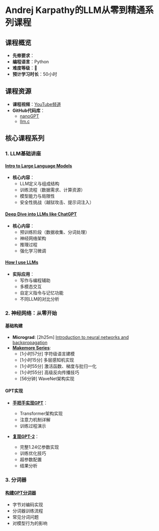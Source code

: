 # Andrej Karpathy的LLM从零到精通系列课程

## 课程概览

- **先修要求**：
- **编程语言**：Python
- **难度等级**：🌟
- **预计学习时长**：50小时

## 课程资源

- **课程视频**：[YouTube频道](https://www.youtube.com/@AndrejKarpathy)
- **GitHub代码库**：
  - [nanoGPT](https://github.com/karpathy/nanoGPT)
  - [llm.c](https://github.com/karpathy/llm.c)

## 核心课程系列

### 1. LLM基础讲座

#### [Intro to Large Language Models](https://www.youtube.com/watch?v=zjkBMFhNj_g)

- **核心内容**：
  - LLM定义与组成结构
  - 训练流程（数据需求、计算资源）
  - 模型能力与局限性
  - 安全性挑战（越狱攻击、提示词注入）

#### [Deep Dive into LLMs like ChatGPT](https://www.youtube.com/watch?v=7xTGNNLPyMI)

- **核心内容**：
  - 预训练阶段（数据收集、分词处理）
  - 神经网络架构
  - 推理过程
  - 强化学习微调

#### [How I use LLMs](https://www.youtube.com/watch?v=EWvNQjAaOHw)

- **实际应用**：
  - 写作与编程辅助
  - 多模态交互
  - 自定义指令与记忆功能
  - 不同LLM的对比分析

### 2. 神经网络：从零开始

#### 基础构建

- **Micrograd**: [2h25m] [Introduction to neural networks and backpropagation](https://www.youtube.com/watch?v=VMj-3S1tku0&t=1s)
- **[Makemore Series](https://www.youtube.com/watch?v=PaCmpygFfXo&list=PLAqhIrjkxbuWI23v9cThsA9GvCAUhRvKZ&index=2)**:
  - [1小时57分] 字符级语言建模
  - [1小时15分] 多层感知机实现
  - [1小时55分] 激活函数、梯度与批归一化
  - [1小时55分] 高级反向传播技巧
  - [56分钟] WaveNet架构实现

#### GPT实现

- **[手把手实现GPT](https://www.youtube.com/watch?v=kCc8FmEb1nY)**：
  - Transformer架构实现
  - 注意力机制详解
  - 训练过程演示

- **[复现GPT-2](https://www.youtube.com/watch?v=l8pRSuU81PU)**：
  - 完整1.24亿参数实现
  - 训练优化技巧
  - 超参数配置
  - 结果分析

### 3. 分词器

#### [构建GPT分词器](https://www.youtube.com/watch?v=zduSFxRajkE)
- 字节对编码实现
- 分词器训练流程
- 常见分词问题
- 对模型行为的影响
